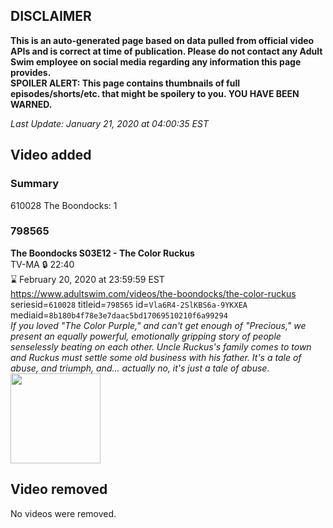 ## DISCLAIMER
**This is an auto-generated page based on data pulled from official video APIs and is correct at time of publication. Please do not contact any Adult Swim employee on social media regarding any information this page provides.**  
**SPOILER ALERT: This page contains thumbnails of full episodes/shorts/etc. that might be spoilery to you. YOU HAVE BEEN WARNED.**  

_Last Update: January 21, 2020 at 04:00:35 EST_
## Video added
### Summary
610028 The Boondocks: 1  
### 798565
**The Boondocks S03E12 - The Color Ruckus**  
TV-MA 🔒 22:40  
⌛ February 20, 2020 at 23:59:59 EST  
https://www.adultswim.com/videos/the-boondocks/the-color-ruckus  
seriesid=`610028` titleid=`798565` id=`Vla6R4-2SlKBS6a-9YKXEA` mediaid=`8b180b4f78e3e7daac5bd17069510210f6a99294`  
_If you loved "The Color Purple," and can't get enough of "Precious," we present an equally powerful, emotionally gripping story of people senselessly beating on each other. Uncle Ruckus's family comes to town and Ruckus must settle some old business with his father. It's a tale of abuse, and triumph, and... actually no, it's just a tale of abuse._  
<a href="https://i.cdn.turner.com/adultswim/big/video/episode-thumbs-16x9/boondocks_cc_314_pt2-02.jpg"><img src="https://i.cdn.turner.com/adultswim/big/video/episode-thumbs-16x9/boondocks_cc_314_pt2-02.jpg" height="144px" /></a>
## Video removed
No videos were removed.  
